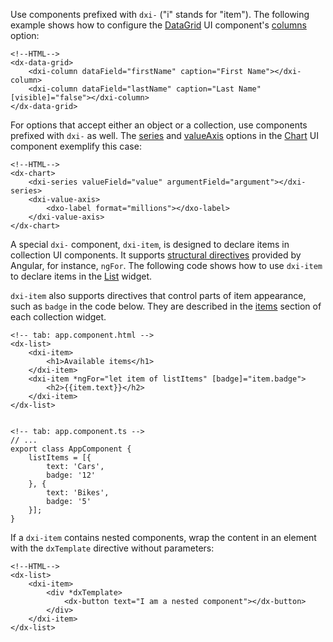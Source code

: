 Use components prefixed with `dxi-` ("i" stands for "item"). The following example shows how to configure the [DataGrid](https://js.devexpress.com/Demos/WidgetsGallery/Demo/DataGrid/Overview/Angular/Light) UI component's [columns](/api-reference/10%20UI%20Widgets/dxDataGrid/1%20Configuration/columns '/Documentation/ApiReference/UI_Widgets/dxDataGrid/Configuration/columns/') option:

    <!--HTML-->
    <dx-data-grid>
        <dxi-column dataField="firstName" caption="First Name"></dxi-column>
        <dxi-column dataField="lastName" caption="Last Name" [visible]="false"></dxi-column>
    </dx-data-grid>

For options that accept either an object or a collection, use components prefixed with `dxi-` as well. The [series](/api-reference/20%20Data%20Visualization%20Widgets/dxChart/1%20Configuration/series '/Documentation/ApiReference/Data_Visualization_Widgets/dxChart/Configuration/series/') and [valueAxis](/api-reference/20%20Data%20Visualization%20Widgets/dxChart/1%20Configuration/valueAxis '/Documentation/ApiReference/Data_Visualization_Widgets/dxChart/Configuration/valueAxis/') options in the [Chart](https://js.devexpress.com/Demos/WidgetsGallery/Demo/Charts/Overview/Angular/Light) UI component exemplify this case:

    <!--HTML-->
    <dx-chart>
        <dxi-series valueField="value" argumentField="argument"></dxi-series>
        <dxi-value-axis>
            <dxo-label format="millions"></dxo-label>
        </dxi-value-axis>
    </dx-chart>

A special `dxi-` component, `dxi-item`, is designed to declare items in collection UI components. It supports <a href="https://angular.io/docs/ts/latest/guide/structural-directives" target="_blank">structural directives</a> provided by Angular, for instance, `ngFor`. The following code shows how to use `dxi-item` to declare items in the [List](https://js.devexpress.com/Demos/WidgetsGallery/Demo/List/ItemTemplate/Angular/Light) widget.

`dxi-item` also supports directives that control parts of item appearance, such as `badge` in the code below. They are described in the [items](/api-reference/10%20UI%20Widgets/dxList/1%20Configuration/items '/Documentation/ApiReference/UI_Widgets/dxList/Configuration/items/') section of each collection widget.

    <!-- tab: app.component.html -->
    <dx-list>
        <dxi-item>
            <h1>Available items</h1>
        </dxi-item>
        <dxi-item *ngFor="let item of listItems" [badge]="item.badge">
            <h2>{{item.text}}</h2>
        </dxi-item>
    </dx-list>


    <!-- tab: app.component.ts -->
    // ...
    export class AppComponent {
        listItems = [{
            text: 'Cars',
            badge: '12'
        }, {
            text: 'Bikes',
            badge: '5'
        }];
    }

If a `dxi-item` contains nested components, wrap the content in an element with the `dxTemplate` directive without parameters:

    <!--HTML-->
    <dx-list>
        <dxi-item>
            <div *dxTemplate>
                <dx-button text="I am a nested component"></dx-button>
            </div>
        </dxi-item>
    </dx-list>
